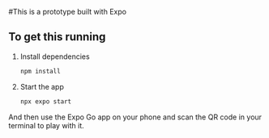 #This is a prototype built with Expo

## To get this running

1. Install dependencies

   ```bash
   npm install
   ```

2. Start the app

   ```bash
   npx expo start
   ```
And then use the Expo Go app on your phone and scan the QR code in your terminal to play with it.
